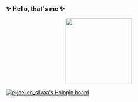 ### ✨ Hello, that's me ✨

<div align="center">
  <a href="https://github.com/Joellensilva">
  <img height="180em" src="https://github-readme-stats.vercel.app/api?username=Joellensilva&show_icons=true&theme=gotham&include_all_commits=true&count_private=true"/>
<!--   <img height="180em" src="https://github-readme-stats.vercel.app/api/top-langs/?username=Joellensilva&layout=compact&langs_count=7&theme=gotham"/> -->
</div>
  
  [![@joellen_silvaa's Holopin board](https://holopin.me/joellen_silvaa)](https://holopin.io/@joellen_silvaa)
